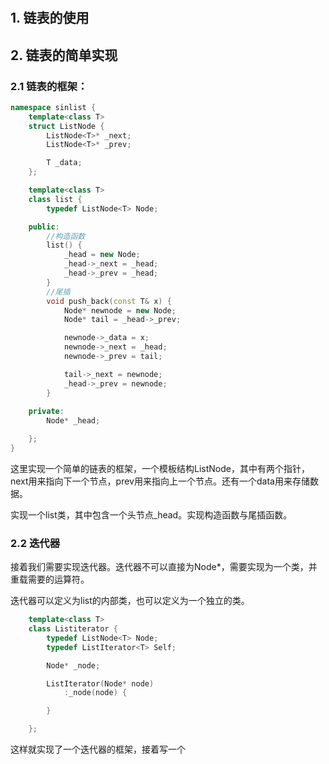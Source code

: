 # 

## 1. 链表的使用


## 2. 链表的简单实现

### 2.1 链表的框架：

```cpp
namespace sinlist {
	template<class T>
	struct ListNode {
		ListNode<T>* _next;
		ListNode<T>* _prev;

		T _data;
	};

	template<class T>
	class list {
		typedef ListNode<T> Node;

	public:
		//构造函数
		list() {
			_head = new Node;
			_head->_next = _head;
			_head->_prev = _head;
		}
		//尾插
		void push_back(const T& x) {
			Node* newnode = new Node;
			Node* tail = _head->_prev;

			newnode->_data = x;
			newnode->_next = _head;
			newnode->_prev = tail;

			tail->_next = newnode;
			_head->_prev = newnode;
		}
	
	private:
		Node* _head;

	};
}
```

这里实现一个简单的链表的框架，一个模板结构ListNode，其中有两个指针，next用来指向下一个节点，prev用来指向上一个节点。还有一个data用来存储数据。

实现一个list类，其中包含一个头节点_head。实现构造函数与尾插函数。

### 2.2 迭代器

接着我们需要实现迭代器。迭代器不可以直接为Node*，需要实现为一个类，并重载需要的运算符。

迭代器可以定义为list的内部类，也可以定义为一个独立的类。

```cpp
 	template<class T>
	class Listiterator {
		typedef ListNode<T> Node;
		typedef ListIterator<T> Self;

		Node* _node;

		ListIterator(Node* node)
			:_node(node) {

		}

	};
```

这样就实现了一个迭代器的框架，接着写一个